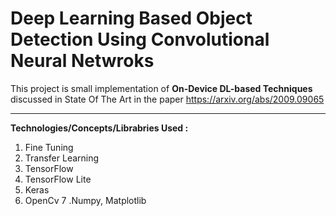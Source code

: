 # Deep Learning Based Object Detection Using Convolutional Neural Netwroks

This project is small implementation of **On-Device DL-based Techniques** discussed in State Of The Art in the paper <https://arxiv.org/abs/2009.09065> 

***
**Technologies/Concepts/Librabries Used :**
1. Fine Tuning 
2. Transfer Learning
3. TensorFlow
4. TensorFlow Lite
5. Keras
6. OpenCv
7 .Numpy, Matplotlib
